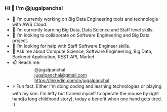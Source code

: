 ### Hi 👋 I'm @jugalpanchal

- 🔭 I’m currently working on Big Data Engineering tools and technologis with AWS Cloud.
- 🌱 I’m currently learning Big Data, Data Science and Staff level skills.
- 👯 I’m looking to collaborate on Software Engineering and Big Data project.
- 🤔 I’m looking for help with Staff Software Engineer skills.
- 💬 Ask me about Compute Science, Software Engineering, Big Data, Backend Application, REST API, Market
- 📫 Reach me:  
     @jugalpanchal         
     jugalpanchal@gmail.com    
     https://linkedin.com/in/jugalpanchal      
- ⚡ Fun fact: Either I'm doing coding and learning technologies or playing with my son. I'm lefty but trained myself to operate the mouse by right hand(a long childhood story), today a benefit when one hand gets tired. :)


<!--
**jugalpanchal/jugalpanchal** is a ✨ _special_ ✨ repository because its `README.md` (this file) appears on your GitHub profile.

Here are some ideas to get you started:

- 🔭 I’m currently working on lead the team through technical requirements and challenges.
- 🌱 I’m currently learning ...
- 👯 I’m looking to collaborate on ...
- 🤔 I’m looking for help with ...
- 💬 Ask me about ...
- 📫 How to reach me: ...
- 😄 Pronouns: ...
- ⚡ Fun fact: ...
-->
